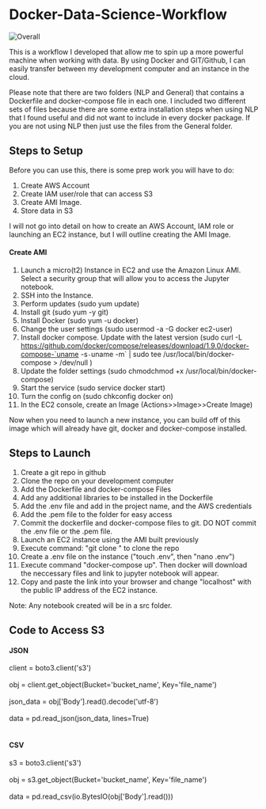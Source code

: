 # Docker-Data-Science-Workflow

![Overall](../master/Diagram.png)

This is a workflow I developed that allow me to spin up a more powerful machine when working with data.
By using Docker and GIT/Github, I can easily transfer between my development computer and an instance in
the cloud.

Please note that there are two folders (NLP and General) that contains a Dockerfile and docker-compose file in each one.
I included two different sets of files because there are some extra installation steps when using NLP that I found useful
and did not want to include in every docker package. If you are not using NLP then just use the files from the General folder.

## Steps to Setup

Before you can use this, there is some prep work you will have to do:

1. Create AWS Account
2. Create IAM user/role that can access S3
3. Create AMI Image.
4. Store data in S3

I will not go into detail on how to create an AWS Account, IAM role or launching an EC2 instance, but I will outline creating the AMI Image.

#### Create AMI

1. Launch a micro(t2) Instance in EC2 and use the Amazon Linux AMI. Select a security group that will allow you to access the Jupyter notebook.
2. SSH into the Instance.
3. Perform updates (sudo yum update)
4. Install git (sudo yum -y git)
5. Install Docker (sudo yum -u docker)
6. Change the user settings (sudo usermod -a -G docker ec2-user)
7. Install docker compose. Update with the latest version (sudo curl -L https://github.com/docker/compose/releases/download/1.9.0/docker-compose-`uname -s`-`uname -m` | sudo tee /usr/local/bin/docker-compose > /dev/null )
8. Update the folder settings (sudo chmodchmod +x /usr/local/bin/docker-compose)
9. Start the service (sudo service docker start)
10. Turn the config on (sudo chkconfig docker on)
11. In the EC2 console, create an Image (Actions>>Image>>Create Image)

Now when you need to launch a new instance, you can build off of this image which will already have git, docker and docker-compose installed.

## Steps to Launch

1. Create a git repo in github
2. Clone the repo on your development computer
3. Add the Dockerfile and docker-compose Files
4. Add any additional libraries to be installed in the Dockerfile
5. Add the .env file and add in the project name, and the AWS credentials
6. Add the .pem file to the folder for easy access
7. Commit the dockerfile and docker-compose files to git. DO NOT commit the .env file or the .pem file.
8. Launch an EC2 instance using the AMI built previously
9. Execute command: "git clone <repo>" to clone the repo
10. Create a .env file on the instance ("touch .env", then "nano .env")
11. Execute command "docker-compose up". Then docker will download the neccessary files and link to jupyter notebook will appear.
12. Copy and paste the link into your browser and change "localhost" with the public IP address of the EC2 instance.

Note: Any notebook created will be in a src folder.


## Code to Access S3

#### JSON

client = boto3.client('s3') <br/><br/>
obj = client.get_object(Bucket='bucket_name', Key='file_name') <br/><br/>
json_data = obj['Body'].read().decode('utf-8') <br/><br/>
data = pd.read_json(json_data, lines=True) <br/><br/>

#### CSV

s3 = boto3.client('s3') <br/><br/>
obj = s3.get_object(Bucket='bucket_name', Key='file_name') <br/><br/>
data = pd.read_csv(io.BytesIO(obj['Body'].read())) <br/><br/>
